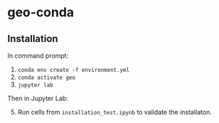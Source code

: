 # geo-conda
## Installation
In command prompt:
1. ```conda env create -f environment.yml```
2. ```conda activate geo```
3. ```jupyter lab```

Then in Jupyter Lab:

5. Run cells from ```installation_test.ipynb``` to validate the installaton.
